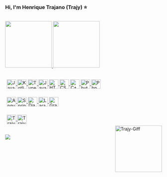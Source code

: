 ### Hi, I'm Henrique Trajano (Trajy) ⭐
<!--
**Trajy/Trajy** is a ✨ _special_ ✨ repository because its `README.md` (this file) appears on your GitHub profile.
-->
##
<div>
 <a href="https://github.com/Trajy">
 <img height="150em" src="https://github-readme-stats.vercel.app/api?username=Trajy&show_icons=true&theme=react&include_all_commits=true&count_private=true"/>
 <img height="150em" src="https://github-readme-stats.vercel.app/api/top-langs/?username=Trajy&layout=compact&langs_count=7&theme=react"/>
</div>
  
##
  
<div style="display: inline_block; padding: 5px">
  <img align="center" alt="Java" height="30" src="https://cdn.jsdelivr.net/gh/devicons/devicon/icons/java/java-plain-wordmark.svg">
  <img align="center" alt="Kotlin" height="30" src="https://cdn.jsdelivr.net/gh/devicons/devicon/icons/kotlin/kotlin-original.svg">
  <img align="center" alt="Typescript" height="30" src="https://cdn.jsdelivr.net/gh/devicons/devicon/icons/typescript/typescript-original.svg">
  <img align="center" alt="Javascript" height="30" src="https://cdn.jsdelivr.net/gh/devicons/devicon/icons/javascript/javascript-original.svg">
  <img align="center" alt="HTML" height="30" src="https://cdn.jsdelivr.net/gh/devicons/devicon/icons/html5/html5-original.svg">
  <img align="center" alt="CSS" height="30" src="https://cdn.jsdelivr.net/gh/devicons/devicon/icons/css3/css3-original.svg">
  <img align="center" alt="C++" height="30" src="https://cdn.jsdelivr.net/gh/devicons/devicon/icons/cplusplus/cplusplus-original.svg">
  <img align="center" alt="Phyton" height="30" src="https://cdn.jsdelivr.net/gh/devicons/devicon/icons/python/python-original.svg">
  <img align="center" alt="Php" height="30" src="https://cdn.jsdelivr.net/gh/devicons/devicon/icons/php/php-plain.svg" />
</div>
<div style="display: inline_block; padding: 5px">
  <br>
  <img align="center" alt="Angular" height="30" src="https://cdn.jsdelivr.net/gh/devicons/devicon/icons/angularjs/angularjs-plain.svg">
  <img align="center" alt="Spring" height="30" src="https://cdn.jsdelivr.net/gh/devicons/devicon/icons/spring/spring-original.svg">
  <img align="center" alt="Django" height="30" src="https://cdn.jsdelivr.net/gh/devicons/devicon/icons/django/django-plain.svg">
  <img align="center" alt="Laravel" height="30" src="https://cdn.jsdelivr.net/gh/devicons/devicon@latest/icons/laravel/laravel-original.svg" />
  <img align="center" alt="GraphQL" height="30" src="https://cdn.jsdelivr.net/gh/devicons/devicon/icons/graphql/graphql-plain.svg" />
</div>
<div style="display: inline_block; padding: 5px">
  <br>
  <img align="center" alt="Trajy-Android" height="30" src="https://cdn.jsdelivr.net/gh/devicons/devicon/icons/android/android-original.svg">
  <img align="center" alt="Trajy-Arduino" height="30" src="https://cdn.jsdelivr.net/gh/devicons/devicon/icons/arduino/arduino-original.svg">
 </div>
 
 <div style="display: inline_block">
   <img align="right" alt="Trajy-Giff" height="150" width="150" src="https://1.bp.blogspot.com/--SpiFL8s8LI/XNHTUSpFQ0I/AAAAAAAAS80/E7VOY9KRLiAALhHw20izR7kBj-YMNYMIQCLcBGAs/s1600/tenor.gif">
 </div>
  
  
 ##
  
<div> 
  <a href="https://www.linkedin.com/in/henrique-trajano-135263149/" target="_blank"><img src="https://img.shields.io/badge/LinkedIn-0077B5?style=for-the-badge&logo=linkedin&logoColor=white" target="_blank"></a>
 
</div>
